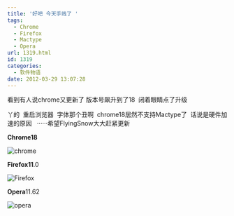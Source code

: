```yaml
---
title: '好吧 今天手贱了 '
tags:
  - Chrome
  - Firefox
  - Mactype
  - Opera
url: 1319.html
id: 1319
categories:
  - 软件物语
date: 2012-03-29 13:07:28
---
```


看到有人说chrome又更新了 版本号飙升到了18  闭着眼睛点了升级

丫的  重启浏览器  字体那个丑啊  chrome18居然不支持Mactype了  话说是硬件加速的原因   ······希望FlyingSnow大大赶紧更新 

**Chrome18**

![](http://pic.yupoo.com/a408115319/BQOy3Hqd/wpD0N.png "chrome")

**Firefox11**.0

![](http://pic.yupoo.com/a408115319/BQOy3Roe/xAw2p.png "Firefox")

**Opera**11.62

![](http://pic.yupoo.com/a408115319/BQOy4yOe/PQYqp.png "opera")